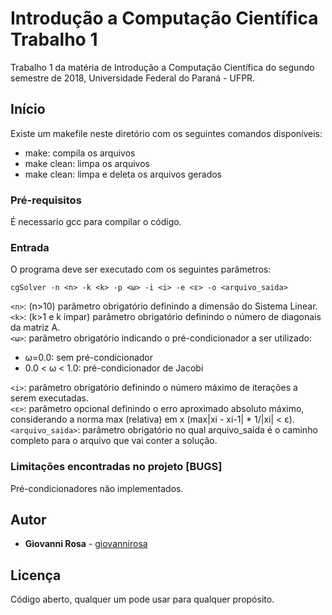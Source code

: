 # Introdução a Computação Científica Trabalho 1

Trabalho 1 da matéria de Introdução a Computação Científica do segundo semestre de 2018, Universidade Federal do Paraná - UFPR.

## Início

Existe um makefile neste diretório com os seguintes comandos disponíveis:

* make: compila os arquivos
* make clean: limpa os arquivos
* make clean: limpa e deleta os arquivos gerados

### Pré-requisitos

É necessario gcc para compilar o código.

### Entrada

O programa deve ser executado com os seguintes parâmetros:  

`cgSolver -n <n> -k <k> -p <ω> -i <i> -e <ε> -o <arquivo_saida>`

`<n>`: (n>10) parâmetro obrigatório definindo a dimensão do Sistema Linear.  
`<k>`: (k>1 e k ímpar)  parâmetro obrigatório definindo o número de diagonais da matriz A.  
`<ω>`: parâmetro obrigatório indicando o pré-condicionador a ser utilizado:  
- ω=0.0: sem pré-condicionador  
- 0.0 < ω < 1.0: pré-condicionador de Jacobi  

`<i>`: parâmetro obrigatório definindo o número máximo de iterações a serem executadas.  
`<ε>`: parâmetro opcional definindo o erro aproximado absoluto máximo, considerando a norma max (relativa) em x (max|xi - xi-1| * 1/|xi| < ε).  
`<arquivo_saida>`: parâmetro obrigatório no qual arquivo_saida é o caminho completo para o arquivo que vai conter a solução.  

### Limitações encontradas no projeto [BUGS]

Pré-condicionadores não implementados.

## Autor

* **Giovanni Rosa** - [giovannirosa](https://github.com/giovannirosa)

## Licença

Código aberto, qualquer um pode usar para qualquer propósito.